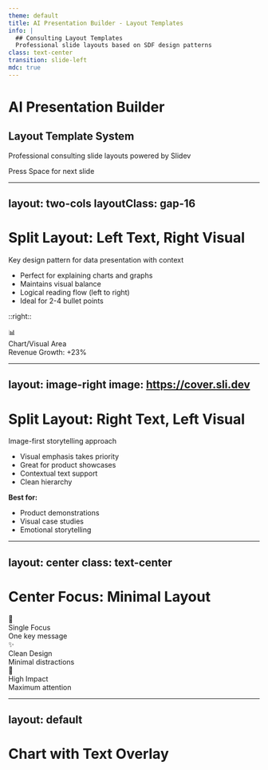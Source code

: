 ```yaml
---
theme: default
title: AI Presentation Builder - Layout Templates
info: |
  ## Consulting Layout Templates
  Professional slide layouts based on SDF design patterns
class: text-center
transition: slide-left
mdc: true
---
```


# AI Presentation Builder
## Layout Template System

Professional consulting slide layouts powered by Slidev

<div class="pt-12">
  <span @click="$slidev.nav.next" class="px-2 py-1 rounded cursor-pointer" hover="bg-white bg-opacity-10">
    Press Space for next slide <carbon:arrow-right class="inline"/>
  </span>
</div>

---
layout: two-cols
layoutClass: gap-16
---

# Split Layout: Left Text, Right Visual

Key design pattern for data presentation with context

- Perfect for explaining charts and graphs
- Maintains visual balance
- Logical reading flow (left to right)
- Ideal for 2-4 bullet points

::right::

<div class="h-full flex items-center justify-center bg-blue-50 rounded-lg">
  <div class="text-center">
    <div class="text-4xl mb-4">📊</div>
    <div class="text-sm text-gray-600">Chart/Visual Area</div>
    <div class="text-xs mt-2">Revenue Growth: +23%</div>
  </div>
</div>

<!--
SDF Pattern: split-left-text-right-visual
Use Cases: Data presentation with context, Feature explanations, Before/after comparisons
Effectiveness Score: 0.85
-->

---
layout: image-right
image: https://cover.sli.dev
---

# Split Layout: Right Text, Left Visual

Image-first storytelling approach

- Visual emphasis takes priority
- Great for product showcases
- Contextual text support
- Clean hierarchy

**Best for:**
- Product demonstrations
- Visual case studies
- Emotional storytelling

<!--
SDF Pattern: split-right-text-left-visual  
Use Cases: Image-first storytelling, Visual emphasis, Product showcases
Effectiveness Score: 0.82
-->

---
layout: center
class: text-center
---

# Center Focus: Minimal Layout

<div class="grid grid-cols-3 gap-8 mt-8">
  <div class="p-6 bg-blue-50 rounded-lg">
    <div class="text-3xl mb-4">🎯</div>
    <div class="font-semibold">Single Focus</div>
    <div class="text-sm text-gray-600 mt-2">One key message</div>
  </div>
  <div class="p-6 bg-green-50 rounded-lg">
    <div class="text-3xl mb-4">✨</div>
    <div class="font-semibold">Clean Design</div>
    <div class="text-sm text-gray-600 mt-2">Minimal distractions</div>
  </div>
  <div class="p-6 bg-purple-50 rounded-lg">
    <div class="text-3xl mb-4">🎪</div>
    <div class="font-semibold">High Impact</div>
    <div class="text-sm text-gray-600 mt-2">Maximum attention</div>
  </div>
</div>

<!--
SDF Pattern: center-focus-minimal
Use Cases: Key insights, Impactful statements, Section dividers
Effectiveness Score: 0.94
-->

---
layout: default
---

# Chart with Text Overlay

<div class="relative h-80 bg-gradient-to-br from-blue-100 to-blue-50 rounded-lg p-6">
  <!-- Simulated Chart Area -->
  <div class="absolute inset-6 bg-white rounded shadow-sm border">
    <div class="h-full flex items-end justify-around p-4">
      <div class="bg-blue-500 w-12" style="height: 60%"></div>
      <div class="bg-blue-600 w-12" style="height: 80%"></div>
      <div class="bg-blue-700 w-12" style="height: 45%"></div>
      <div class="bg-blue-800 w-12" style="height: 90%"></div>
    </div>
  </div>
  
  <!-- Overlay Text Box -->
  <div class="absolute top-8 right-8 bg-white p-4 rounded-lg shadow-lg max-w-48">
    <div class="font-bold text-sm mb-2">Key Insight</div>
    <div class="text-xs text-gray-600">Q4 shows 23% growth with strong momentum in core segments</div>
  </div>
</div>

**Perfect for:** Dense data visualization, Key insights highlight, Space-efficient design

<!--
SDF Pattern: chart-with-overlay-text
Use Cases: Dense data visualization, Key insights highlight, Space-efficient design  
Effectiveness Score: 0.88
-->

---
layout: default
---

# Vertical Stack Layout

## Context Section
Brief introduction or executive summary providing necessary background for the data below.

<div class="h-48 bg-gray-50 rounded-lg mt-6 p-6 flex items-center justify-center">
  <div class="text-center">
    <div class="text-2xl mb-4">📈 Timeline Chart</div>
    <div class="text-sm text-gray-600">Full-width visualization showing process flow or timeline data</div>
    <div class="mt-4 flex justify-center space-x-8">
      <div class="text-xs">Q1</div>
      <div class="text-xs">Q2</div>
      <div class="text-xs">Q3</div>
      <div class="text-xs">Q4</div>
    </div>
  </div>
</div>

<!--
SDF Pattern: vertical-text-chart-stack
Use Cases: Complex charts needing context, Timeline presentations, Process flows
Effectiveness Score: 0.81
-->

---
layout: default
class: grid grid-cols-2 gap-6
---

# Grid Layout: Equal Distribution

<div class="space-y-4">
  <div class="bg-blue-50 p-4 rounded-lg">
    <div class="font-semibold text-blue-800">Strategy</div>
    <div class="text-sm text-blue-600 mt-2">Market positioning and competitive analysis</div>
  </div>
  <div class="bg-green-50 p-4 rounded-lg">
    <div class="font-semibold text-green-800">Operations</div>
    <div class="text-sm text-green-600 mt-2">Process optimization and efficiency gains</div>
  </div>
</div>

<div class="space-y-4">
  <div class="bg-purple-50 p-4 rounded-lg">
    <div class="font-semibold text-purple-800">Technology</div>
    <div class="text-sm text-purple-600 mt-2">Digital transformation and automation</div>
  </div>
  <div class="bg-orange-50 p-4 rounded-lg">
    <div class="font-semibold text-orange-800">People</div>
    <div class="text-sm text-orange-600 mt-2">Talent development and change management</div>
  </div>
</div>

<!--
SDF Pattern: grid-layout-equal
Use Cases: Multiple topics, Service offerings, Comparative analysis
Effectiveness Score: 0.79
-->

---
layout: quote
author: Design System Principle
---

"Every slide should have a single, clear purpose and guide the viewer's attention to the most important information first."

---
layout: end
---

# Template System Ready

These layouts form the foundation for AI-generated presentations

**Next Steps:**
- Custom Vue components for charts/diagrams  
- Professional consulting theme
- AI integration with layout selection
- Export to PDF/PPTX for client delivery

<div class="text-center mt-8">
  <div class="text-sm text-gray-500">Built with Slidev + SDF Framework</div>
</div>